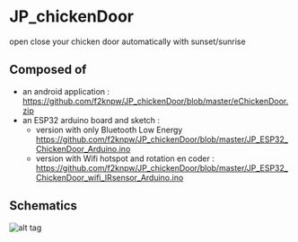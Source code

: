 # JP_chickenDoor
open close your chicken door automatically with sunset/sunrise

## Composed of 
- an android application : https://github.com/f2knpw/JP_chickenDoor/blob/master/eChickenDoor.zip
- an ESP32 arduino board and sketch : 
  - version with only Bluetooth Low Energy https://github.com/f2knpw/JP_chickenDoor/blob/master/JP_ESP32_ChickenDoor_Arduino.ino
  - version with Wifi hotspot and rotation en coder : https://github.com/f2knpw/JP_chickenDoor/blob/master/JP_ESP32_ChickenDoor_wifi_IRsensor_Arduino.ino


## Schematics 

![alt tag](https://user-images.githubusercontent.com/31324055/203373092-412b558a-9bb3-45fa-a823-e6bdf61e33ea.jpg)
